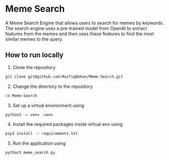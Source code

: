 # Meme Search

A Meme Search Engine that allows users to search for memes by keywords. The search engine uses a pre-trained model from OpenAI to extract features from the memes and then uses these features to find the most similar memes to the query.

## How to run locally

1. Clone the repository
```bash
git clone git@github.com:MusfiqDehan/Meme-Search.git
```
2. Change the directory to the repository
```bash
cd Meme-Search
```
3. Set up a virtual environment using
```bash
python3 -m venv .venv
```
4. Install the required packages inside virtual env using
```bash
pip3 install -r requirements.txt
```
5. Run the application using
```bash
python3 meme_search.py
```